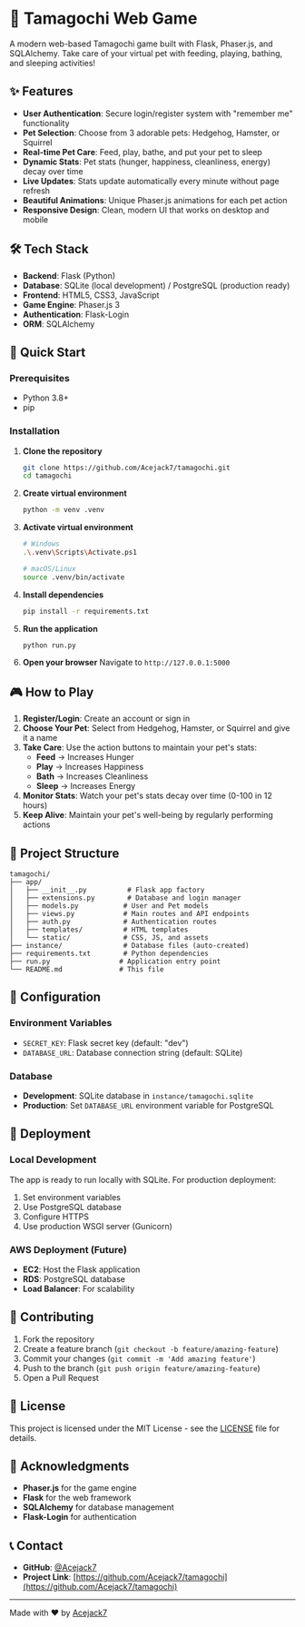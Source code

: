 # 🐾 Tamagochi Web Game

A modern web-based Tamagochi game built with Flask, Phaser.js, and SQLAlchemy. Take care of your virtual pet with feeding, playing, bathing, and sleeping activities!

## ✨ Features

- **User Authentication**: Secure login/register system with "remember me" functionality
- **Pet Selection**: Choose from 3 adorable pets: Hedgehog, Hamster, or Squirrel
- **Real-time Pet Care**: Feed, play, bathe, and put your pet to sleep
- **Dynamic Stats**: Pet stats (hunger, happiness, cleanliness, energy) decay over time
- **Live Updates**: Stats update automatically every minute without page refresh
- **Beautiful Animations**: Unique Phaser.js animations for each pet action
- **Responsive Design**: Clean, modern UI that works on desktop and mobile

## 🛠️ Tech Stack

- **Backend**: Flask (Python)
- **Database**: SQLite (local development) / PostgreSQL (production ready)
- **Frontend**: HTML5, CSS3, JavaScript
- **Game Engine**: Phaser.js 3
- **Authentication**: Flask-Login
- **ORM**: SQLAlchemy

## 🚀 Quick Start

### Prerequisites
- Python 3.8+
- pip

### Installation

1. **Clone the repository**
   ```bash
   git clone https://github.com/Acejack7/tamagochi.git
   cd tamagochi
   ```

2. **Create virtual environment**
   ```bash
   python -m venv .venv
   ```

3. **Activate virtual environment**
   ```bash
   # Windows
   .\.venv\Scripts\Activate.ps1
   
   # macOS/Linux
   source .venv/bin/activate
   ```

4. **Install dependencies**
   ```bash
   pip install -r requirements.txt
   ```

5. **Run the application**
   ```bash
   python run.py
   ```

6. **Open your browser**
   Navigate to `http://127.0.0.1:5000`

## 🎮 How to Play

1. **Register/Login**: Create an account or sign in
2. **Choose Your Pet**: Select from Hedgehog, Hamster, or Squirrel and give it a name
3. **Take Care**: Use the action buttons to maintain your pet's stats:
   - **Feed** → Increases Hunger
   - **Play** → Increases Happiness
   - **Bath** → Increases Cleanliness
   - **Sleep** → Increases Energy
4. **Monitor Stats**: Watch your pet's stats decay over time (0-100 in 12 hours)
5. **Keep Alive**: Maintain your pet's well-being by regularly performing actions

## 📁 Project Structure

```
tamagochi/
├── app/
│   ├── __init__.py          # Flask app factory
│   ├── extensions.py        # Database and login manager
│   ├── models.py           # User and Pet models
│   ├── views.py            # Main routes and API endpoints
│   ├── auth.py             # Authentication routes
│   ├── templates/          # HTML templates
│   └── static/             # CSS, JS, and assets
├── instance/               # Database files (auto-created)
├── requirements.txt        # Python dependencies
├── run.py                 # Application entry point
└── README.md              # This file
```

## 🔧 Configuration

### Environment Variables
- `SECRET_KEY`: Flask secret key (default: "dev")
- `DATABASE_URL`: Database connection string (default: SQLite)

### Database
- **Development**: SQLite database in `instance/tamagochi.sqlite`
- **Production**: Set `DATABASE_URL` environment variable for PostgreSQL

## 🚀 Deployment

### Local Development
The app is ready to run locally with SQLite. For production deployment:

1. Set environment variables
2. Use PostgreSQL database
3. Configure HTTPS
4. Use production WSGI server (Gunicorn)

### AWS Deployment (Future)
- **EC2**: Host the Flask application
- **RDS**: PostgreSQL database
- **Load Balancer**: For scalability

## 🤝 Contributing

1. Fork the repository
2. Create a feature branch (`git checkout -b feature/amazing-feature`)
3. Commit your changes (`git commit -m 'Add amazing feature'`)
4. Push to the branch (`git push origin feature/amazing-feature`)
5. Open a Pull Request

## 📝 License

This project is licensed under the MIT License - see the [LICENSE](LICENSE) file for details.

## 🙏 Acknowledgments

- **Phaser.js** for the game engine
- **Flask** for the web framework
- **SQLAlchemy** for database management
- **Flask-Login** for authentication

## 📞 Contact

- **GitHub**: [@Acejack7](https://github.com/Acejack7)
- **Project Link**: [https://github.com/Acejack7/tamagochi](https://github.com/Acejack7/tamagochi)

---

Made with ❤️ by [Acejack7](https://github.com/Acejack7)
